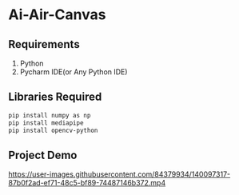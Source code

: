 # Ai-Air-Canvas

## Requirements

1. Python
2. Pycharm IDE(or Any Python IDE)

## Libraries Required

```bash
pip install numpy as np
pip install mediapipe
pip install opencv-python
```
## Project Demo

https://user-images.githubusercontent.com/84379934/140097317-87b0f2ad-ef71-48c5-bf89-74487146b372.mp4

